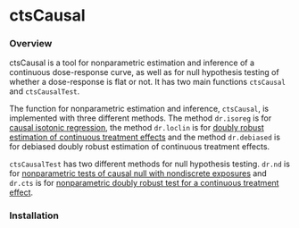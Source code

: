 # ctsCausal

### Overview

ctsCausal is a tool for nonparametric estimation and inference of a continuous dose-response curve, as well as for null hypothesis testing of whether a dose-response is flat or not. It has two main functions ``ctsCausal`` and ``ctsCausalTest``.

The function for nonparametric estimation and inference, ``ctsCausal``, is implemented with three different methods. The method ``dr.isoreg`` is for [causal isotonic regression](https://rss.onlinelibrary.wiley.com/doi/10.1111/rssb.12372), the method ``dr.loclin`` is for [doubly robust estimation of continuous treatment effects](https://rss.onlinelibrary.wiley.com/doi/10.1111/rssb.12212) and the method ``dr.debiased`` is for debiased doubly robust estimation of continuous treatment effects.

``ctsCausalTest`` has two different methods for null hypothesis testing. ``dr.nd`` is for [nonparametric tests of causal null with nondiscrete exposures](https://www.tandfonline.com/doi/abs/10.1080/01621459.2020.1865168?journalCode=uasa20) and ``dr.cts`` is for [nonparametric doubly robust test for a continuous treatment effect](https://arxiv.org/abs/2202.03369).


### Installation

